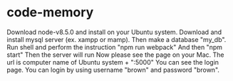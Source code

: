 # code-memory
Download node-v8.5.0 and install on your Ubuntu system.
Download and install mysql server (ex. xampp or mamp).
Then make a database "my_db".
Run shell and perform the instruction "npm run webpack"
And then "npm start"
Then the server will run
Now please see the page on your Mac.
The url is computer name of Ubuntu system + ":5000"
You can see the login page.
You can login by using username "brown" and password "brown".